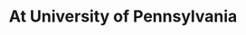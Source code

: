 ---
title: At University of Pennsylvania
order: 2
link: //nitinjsanket.wix.com/home
img: /assets/img/upennlogo.png
---
